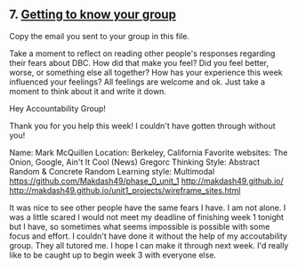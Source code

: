 ## 7. [Getting to know your group](7_get_to_know_your_group/readme.md)

Copy the email you sent to your group in this file.

<!-- Insert your response here  -->

Take a moment to reflect on reading other people's responses regarding their fears about DBC. How did that make you feel? Did you feel better, worse, or something else all together? How has your experience this week influenced your feelings? All feelings are welcome and ok. Just take a moment to think about it and write it down. 

Hey Accountability Group!

Thank you for you help this week!  I couldn't have gotten through without you!

Name: Mark McQuillen
Location:  Berkeley, California
Favorite websites:  The Onion, Google, Ain't It Cool (News)
Gregorc Thinking Style: Abstract Random & Concrete Random
Learning style:  Multimodal
 https://github.com/Makdash49/phase_0_unit_1
http://makdash49.github.io/
 http://makdash49.github.io/unit1_projects/wireframe_sites.html


 It was nice to see other people have the same fears I have.  I am not alone.  I was a little scared I would not meet my deadline of finishing week 1 tonight but I have, so sometimes what seems impossible is possible with some focus and effort.  I couldn't have done it without the help of my accoutability group.  They all tutored me.  I hope I can make it through next week.  I'd really like to be caught up to begin week 3 with everyone else.